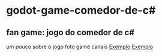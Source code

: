 # godot-game-comedor-de-c#
<h2>fan game: jogo do comedor de c#</h2>
um pouco sobre o jogo
foto game
canais
<a href="url">Exemplo</a>
<a href="url">Exemplo</a>
